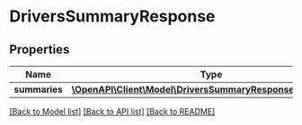 # DriversSummaryResponse

## Properties
Name | Type | Description | Notes
------------ | ------------- | ------------- | -------------
**summaries** | [**\OpenAPI\Client\Model\DriversSummaryResponseSummaries[]**](DriversSummaryResponseSummaries.md) |  | [optional] 

[[Back to Model list]](../README.md#documentation-for-models) [[Back to API list]](../README.md#documentation-for-api-endpoints) [[Back to README]](../README.md)


